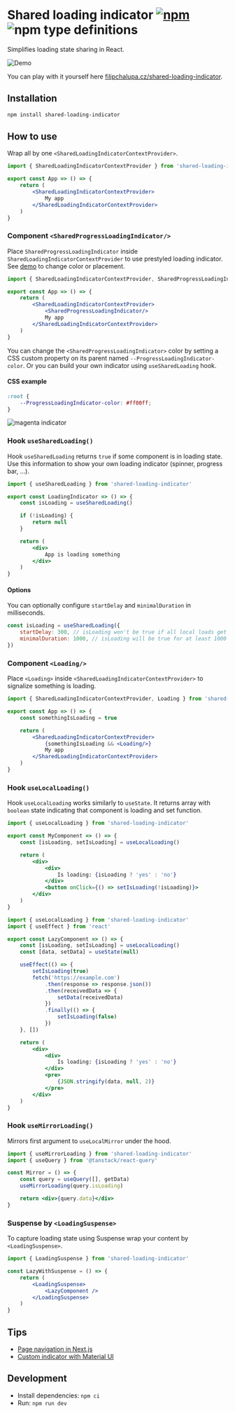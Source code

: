 # Shared loading indicator [![npm](https://img.shields.io/npm/v/shared-loading-indicator.svg)](https://www.npmjs.com/package/shared-loading-indicator) ![npm type definitions](https://img.shields.io/npm/types/shared-loading-indicator.svg)

Simplifies loading state sharing in React.

![Demo](https://raw.githubusercontent.com/FilipChalupa/shared-loading-indicator/HEAD/screencast.gif)

You can play with it yourself here [filipchalupa.cz/shared-loading-indicator](https://filipchalupa.cz/shared-loading-indicator/).

## Installation

```bash
npm install shared-loading-indicator
```

## How to use

Wrap all by one `<SharedLoadingIndicatorContextProvider>`.

```jsx
import { SharedLoadingIndicatorContextProvider } from 'shared-loading-indicator'

export const App => () => {
	return (
		<SharedLoadingIndicatorContextProvider>
			My app
		</SharedLoadingIndicatorContextProvider>
	)
}
```

### Component `<SharedProgressLoadingIndicator/>`

Place `SharedProgressLoadingIndicator` inside `SharedLoadingIndicatorContextProvider` to use prestyled loading indicator. See [demo](https://shared-loading-indicator.netlify.app) to change color or placement.

```jsx
import { SharedLoadingIndicatorContextProvider, SharedProgressLoadingIndicator } from 'shared-loading-indicator'

export const App => () => {
	return (
		<SharedLoadingIndicatorContextProvider>
			<SharedProgressLoadingIndicator/>
			My app
		</SharedLoadingIndicatorContextProvider>
	)
}
```

You can change the `<SharedProgressLoadingIndicator>` color by setting a CSS custom property on its parent named `--ProgressLoadingIndicator-color`. Or you can build your own indicator using `useSharedLoading` hook.

#### CSS example

```css
:root {
	--ProgressLoadingIndicator-color: #ff00ff;
}
```

![magenta indicator](https://raw.githubusercontent.com/FilipChalupa/shared-loading-indicator/HEAD/magenta-indicator.gif)

### Hook `useSharedLoading()`

Hook `useSharedLoading` returns `true` if some component is in loading state. Use this information to show your own loading indicator (spinner, progress bar, …).

```jsx
import { useSharedLoading } from 'shared-loading-indicator'

export const LoadingIndicator => () => {
	const isLoading = useSharedLoading()

	if (!isLoading) {
		return null
	}

	return (
		<div>
			App is loading something
		</div>
	)
}
```

#### Options

You can optionally configure `startDelay` and `minimalDuration` in milliseconds.

```js
const isLoading = useSharedLoading({
	startDelay: 300, // isLoading won't be true if all local loads get finished under 300 milliseconds
	minimalDuration: 1000, // isLoading will be true for at least 1000 milliseconds
})
```

### Component `<Loading/>`

Place `<Loading>` inside `<SharedLoadingIndicatorContextProvider>` to signalize something is loading.

```jsx
import { SharedLoadingIndicatorContextProvider, Loading } from 'shared-loading-indicator'

export const App => () => {
	const somethingIsLoading = true

	return (
		<SharedLoadingIndicatorContextProvider>
			{somethingIsLoading && <Loading/>}
			My app
		</SharedLoadingIndicatorContextProvider>
	)
}
```

### Hook `useLocalLoading()`

Hook `useLocalLoading` works similarly to `useState`. It returns array with `boolean` state indicating that component is loading and set function.

```jsx
import { useLocalLoading } from 'shared-loading-indicator'

export const MyComponent => () => {
	const [isLoading, setIsLoading] = useLocalLoading()

	return (
		<div>
			<div>
				Is loading: {isLoading ? 'yes' : 'no'}
			</div>
			<button onClick={() => setIsLoading(!isLoading)}>
		</div>
	)
}
```

```jsx
import { useLocalLoading } from 'shared-loading-indicator'
import { useEffect } from 'react'

export const LazyComponent => () => {
	const [isLoading, setIsLoading] = useLocalLoading()
	const [data, setData] = useState(null)

	useEffect(() => {
		setIsLoading(true)
		fetch('https://example.com')
			.then(response => response.json())
			.then(receivedData => {
				setData(receivedData)
			})
			.finally(() => {
				setIsLoading(false)
			})
	}, [])

	return (
		<div>
			<div>
				Is loading: {isLoading ? 'yes' : 'no'}
			</div>
			<pre>
				{JSON.stringify(data, null, 2)}
			</pre>
		</div>
	)
}
```

### Hook `useMirrorLoading()`

Mirrors first argument to `useLocalMirror` under the hood.

```jsx
import { useMirrorLoading } from 'shared-loading-indicator'
import { useQuery } from '@tanstack/react-query'

const Mirror = () => {
	const query = useQuery([], getData)
	useMirrorLoading(query.isLoading)

	return <div>{query.data}</div>
}
```

### Suspense by `<LoadingSuspense>`

To capture loading state using Suspense wrap your content by `<LoadingSuspense>`.

```jsx
import { LoadingSuspense } from 'shared-loading-indicator'

const LazyWithSuspense = () => {
	return (
		<LoadingSuspense>
			<LazyComponent />
		</LoadingSuspense>
	)
}
```

## Tips

- [Page navigation in Next.js](tips/nextjs.md)
- [Custom indicator with Material UI](tips/materialui.md)

## Development

- Install dependencies: `npm ci`
- Run: `npm run dev`
